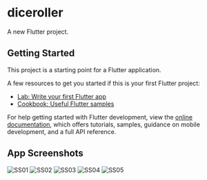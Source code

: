 # diceroller

A new Flutter project.

## Getting Started

This project is a starting point for a Flutter application.

A few resources to get you started if this is your first Flutter project:

- [Lab: Write your first Flutter app](https://docs.flutter.dev/get-started/codelab)
- [Cookbook: Useful Flutter samples](https://docs.flutter.dev/cookbook)

For help getting started with Flutter development, view the
[online documentation](https://docs.flutter.dev/), which offers tutorials,
samples, guidance on mobile development, and a full API reference.

## App Screenshots

![SS01](./assets/screenshots/ss01.png)
![SS02](./assets/screenshots/ss02.png)
![SS03](./assets/screenshots/ss03.png)
![SS04](./assets/screenshots/ss04.png)
![SS05](./assets/screenshots/ss05.png)
